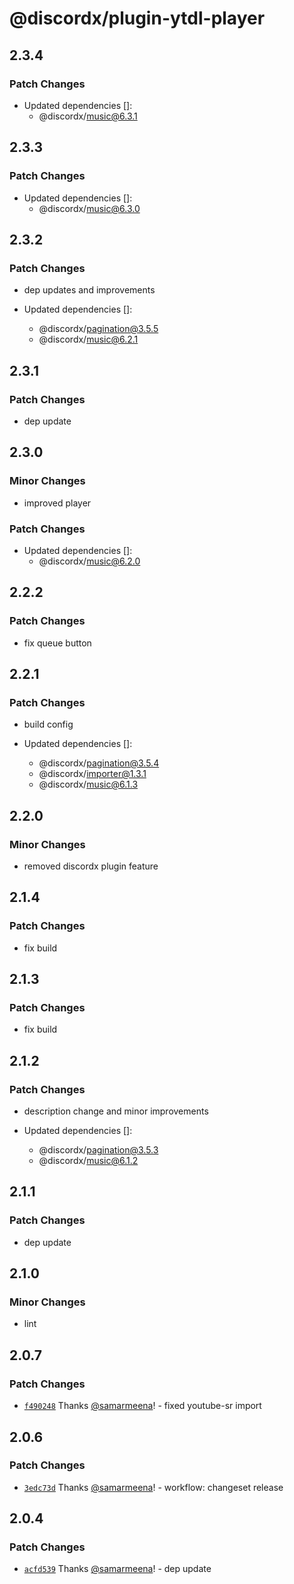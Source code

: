 # @discordx/plugin-ytdl-player

## 2.3.4

### Patch Changes

- Updated dependencies []:
  - @discordx/music@6.3.1

## 2.3.3

### Patch Changes

- Updated dependencies []:
  - @discordx/music@6.3.0

## 2.3.2

### Patch Changes

- dep updates and improvements

- Updated dependencies []:
  - @discordx/pagination@3.5.5
  - @discordx/music@6.2.1

## 2.3.1

### Patch Changes

- dep update

## 2.3.0

### Minor Changes

- improved player

### Patch Changes

- Updated dependencies []:
  - @discordx/music@6.2.0

## 2.2.2

### Patch Changes

- fix queue button

## 2.2.1

### Patch Changes

- build config

- Updated dependencies []:
  - @discordx/pagination@3.5.4
  - @discordx/importer@1.3.1
  - @discordx/music@6.1.3

## 2.2.0

### Minor Changes

- removed discordx plugin feature

## 2.1.4

### Patch Changes

- fix build

## 2.1.3

### Patch Changes

- fix build

## 2.1.2

### Patch Changes

- description change and minor improvements

- Updated dependencies []:
  - @discordx/pagination@3.5.3
  - @discordx/music@6.1.2

## 2.1.1

### Patch Changes

- dep update

## 2.1.0

### Minor Changes

- lint

## 2.0.7

### Patch Changes

- [`f490248`](https://github.com/discordx-ts/plugins/commit/f4902483a99331355edfa7dc3b9d2d99331b5919) Thanks [@samarmeena](https://github.com/samarmeena)! - fixed youtube-sr import

## 2.0.6

### Patch Changes

- [`3edc73d`](https://github.com/discordx-ts/plugins/commit/3edc73da5679e8b97f0f08291da7cdef09afb165) Thanks [@samarmeena](https://github.com/samarmeena)! - workflow: changeset release

## 2.0.4

### Patch Changes

- [`acfd539`](https://github.com/discordx-ts/plugins/commit/acfd539ea9144e60e5f300f6eeac2e73f9a3c79b) Thanks [@samarmeena](https://github.com/samarmeena)! - dep update
